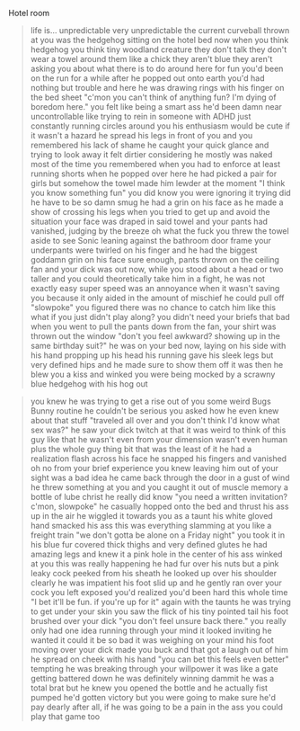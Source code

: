 Hotel room
>life is… unpredictable 
>very unpredictable 
>the current curveball thrown at you was the hedgehog sitting on the hotel bed
>now when you think hedgehog you think tiny woodland creature
>they don't talk
>they don't wear a towel around them like a chick
>they aren't blue
>they aren't asking you about what there is to do around here for fun
>you'd been on the run for a while 
>after he popped out onto earth you'd had nothing but trouble
>and here he was drawing rings with his finger on the bed sheet
>"c'mon you can't think of anything fun? I'm dying of boredom here."
>you felt like being a smart ass
>he'd been damn near uncontrollable 
>like trying to rein in someone with ADHD
>just constantly running circles around you
>his enthusiasm would be cute if it wasn't a hazard
>he spread his legs in front of you and you remembered his lack of shame 
>he caught your quick glance and trying to look away
>it felt dirtier considering he mostly was naked most of the time
>you remembered when you had to enforce at least running shorts when he popped over here
>he had picked a pair for girls 
>but somehow the towel made him lewder at the moment
>"I think you know something fun"
>you did know
>you were ignoring it
>trying
>did he have to be so damn smug
>he had a grin on his face as he made a show of crossing his legs
>when you tried to get up and avoid the situation your face was draped in said towel and your pants had vanished, judging by the breeze 
>oh what the fuck
>you threw the towel aside to see Sonic leaning against the bathroom door frame
>your underpants were twirled on his finger and he had the biggest goddamn grin on his face
>sure enough, pants thrown on the ceiling fan
>and your dick was out
>now, while you stood about a head or two taller and you could theoretically take him in a fight, he was not exactly easy
>super speed was an annoyance when it wasn't saving you
>because it only aided in the amount of mischief he could pull off
>"slowpoke"
>you figured there was no chance to catch him like this
>what if you just didn't play along?
>you didn't need your briefs that bad
>when you went to pull the pants down from the fan, your shirt was thrown out the window
>"don't you feel awkward? showing up in the same birthday suit?"
>he was on your bed now, laying on his side with his hand propping up his head
>his running gave his sleek legs but very defined hips 
>and he made sure to show them off
>it was then he blew you a kiss and winked
>you were being mocked by a scrawny blue hedgehog with his hog out

>you knew he was trying to get a rise out of you
>some weird Bugs Bunny routine
>he couldn't be serious
>you asked how he even knew about that stuff
>"traveled all over and you don't think I'd know what sex was?"
>he saw your dick twitch at that 
>it was weird to think of this guy like that
>he wasn't even from your dimension
>wasn't even human
>plus the whole guy thing bit that was the least of it
>he had a realization flash across his face
>he snapped his fingers and vanished
>oh no
>from your brief experience you knew leaving him out of your sight was a bad idea
>he came back through the door in a gust of wind
>he threw something at you and you caught it out of muscle memory
>a bottle of lube
>christ he really did know
>"you need a written invitation? c'mon, slowpoke"
>he casually hopped onto the bed and thrust his ass up in the air
>he wiggled it towards you as a taunt
>his white gloved hand smacked his ass
>this was everything slamming at you like a freight train
>"we don't gotta be alone on a Friday night"
>you took it in
>his blue fur covered thick thighs and very defined glutes
>he had amazing legs and knew it
>a pink hole in the center of his ass winked at you
>this was really happening
>he had fur over his nuts but a pink leaky cock peeked from his sheath
>he looked up over his shoulder
>clearly he was impatient 
>his foot slid up and he gently ran over your cock you left exposed 
>you'd realized you'd been hard this whole time
>"I bet it'll be fun. if you're up for it"
>again with the taunts 
>he was trying to get under your skin
>you saw the flick of his tiny pointed tail
>his foot brushed over your dick
>"you don't feel unsure back there."
>you really only had one idea running through your mind
>it looked inviting
>he wanted it
>could it be so bad
>it was weighing on your mind
>his foot moving over your dick made you buck and that got a laugh out of him
>he spread on cheek with his hand
>"you can bet this feels even better"
>tempting 
>he was breaking through your willpower
>it was like a gate getting battered down
>he was definitely winning
>dammit
>he was a total brat but he knew 
>you opened the bottle and he actually fist pumped 
>he'd gotten victory but you were going to make sure he'd pay dearly
>after all, if he was going to be a pain in the ass you could play that game too